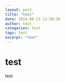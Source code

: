 ```yaml
---
layout: post
title: "test"
date: 2024-08-23 11:50:19
author: test
categories: test
tags: test
excerpt: "test"
---
```

# test

test
